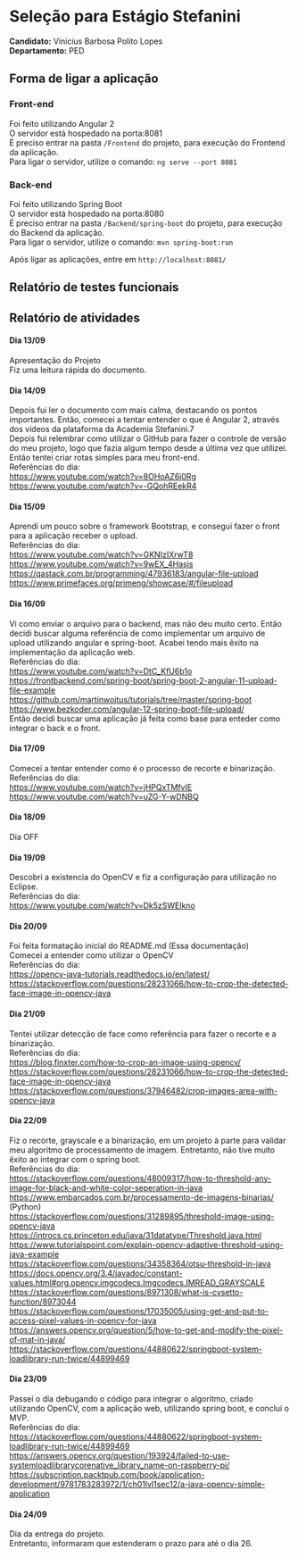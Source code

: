 # Seleção para Estágio Stefanini

**Candidato:** Vinicius Barbosa Polito Lopes <br /> 
**Departamento:** PED <br /> 

## Forma de ligar a aplicação

### Front-end 
Foi feito utilizando Angular 2 <br /> 
O servidor está hospedado na porta:8081 <br /> 
É preciso entrar na pasta ```/Frontend``` do projeto, para execução do Frontend da aplicação. <br /> 
Para ligar o servidor, utilize o comando: ```ng serve --port 8081``` <br /> 

### Back-end
Foi feito utilizando Spring Boot <br /> 
O servidor está hospedado na porta:8080 <br /> 
É preciso entrar na pasta ```/Backend/spring-boot``` do projeto, para execução do Backend da aplicação. <br /> 
Para ligar o servidor, utilize o comando: ```mvn spring-boot:run``` <br /> 

Após ligar as aplicações, entre em ```http://localhost:8081/``` <br /> 

## Relatório de testes funcionais

## Relatório de atividades
#### Dia 13/09
Apresentação do Projeto 
<br />
Fiz uma leitura rápida do documento.
<br /> 

#### Dia 14/09
Depois fui ler o documento com mais calma, destacando os pontos importantes. Então, comecei a tentar entender o que é Angular 2, através dos vídeos da plataforma da Academia Stefanini.7<br /> 
Depois fui relembrar como utilizar o GitHub para fazer o controle de versão do meu projeto, logo que fazia algum tempo desde a última vez que utilizei.<br /> 
Então tentei criar rotas simples para meu front-end. <br /> 
Referências do dia: <br /> 
https://www.youtube.com/watch?v=8OHoAZ6j0Rg <br /> 
https://www.youtube.com/watch?v=-GQohREekR4 <br /> 

#### Dia 15/09 
Aprendi um pouco sobre o framework Bootstrap, e consegui fazer o front para a aplicação receber o upload. <br /> 
Referências do dia: <br />
https://www.youtube.com/watch?v=GKNIzIXrwT8 <br /> 
https://www.youtube.com/watch?v=9wEX_4Hasjs <br /> 
https://qastack.com.br/programming/47936183/angular-file-upload <br /> 
https://www.primefaces.org/primeng/showcase/#/fileupload <br /> 

#### Dia 16/09 
Vi como enviar o arquivo para o backend, mas não deu muito certo. Então decidi buscar alguma referência de como implementar um arquivo de upload utilizando angular e spring-boot. Acabei tendo mais êxito na implementação da aplicação web. <br /> 
Referências do dia: <br />
https://www.youtube.com/watch?v=DtC_KfU6b1o <br /> 
https://frontbackend.com/spring-boot/spring-boot-2-angular-11-upload-file-example <br /> 
https://github.com/martinwojtus/tutorials/tree/master/spring-boot <br /> 
https://www.bezkoder.com/angular-12-spring-boot-file-upload/ <br /> 
Então decidi buscar uma aplicação já feita como base para enteder como integrar o back e o front. <br /> 

#### Dia 17/09
Comecei a tentar entender como é o processo de recorte e binarização. <br /> 
Referências do dia: <br />
https://www.youtube.com/watch?v=jHPQxTMfvIE <br /> 
https://www.youtube.com/watch?v=uZG-Y-wDNBQ <br /> 
#### Dia 18/09 
Dia OFF <br /> 
#### Dia 19/09
Descobri a existencia do OpenCV e fiz a configuração para utilização no Eclipse. <br /> 
Referências do dia: <br />
https://www.youtube.com/watch?v=Dk5zSWElkno <br /> 
#### Dia 20/09 
Foi feita formatação inicial do README.md (Essa documentação) <br /> 
Comecei a entender como utilizar o OpenCV <br /> 
Referências do dia: <br />
https://opencv-java-tutorials.readthedocs.io/en/latest/ <br /> 
https://stackoverflow.com/questions/28231066/how-to-crop-the-detected-face-image-in-opencv-java
#### Dia 21/09 
Tentei utilizar detecção de face como referência para fazer o recorte e a binarização. <br />
Referências do dia: <br />
https://blog.finxter.com/how-to-crop-an-image-using-opencv/
https://stackoverflow.com/questions/28231066/how-to-crop-the-detected-face-image-in-opencv-java
https://stackoverflow.com/questions/37946482/crop-images-area-with-opencv-java
#### Dia 22/09 
Fiz o recorte, grayscale e a binarização, em um projeto à parte para validar meu algoritmo de processamento de imagem. Entretanto, não tive muito êxito ao integrar com o spring boot.<br />
Referências do dia: <br />
https://stackoverflow.com/questions/48009317/how-to-threshold-any-image-for-black-and-white-color-seperation-in-java <br />
https://www.embarcados.com.br/processamento-de-imagens-binarias/ (Python) <br />
https://stackoverflow.com/questions/31289895/threshold-image-using-opencv-java <br />
https://introcs.cs.princeton.edu/java/31datatype/Threshold.java.html <br />
https://www.tutorialspoint.com/explain-opencv-adaptive-threshold-using-java-example <br />
https://stackoverflow.com/questions/34358364/otsu-threshold-in-java <br />
https://docs.opencv.org/3.4/javadoc/constant-values.html#org.opencv.imgcodecs.Imgcodecs.IMREAD_GRAYSCALE <br />
https://stackoverflow.com/questions/8971308/what-is-cvsetto-function/8973044 <br />
https://stackoverflow.com/questions/17035005/using-get-and-put-to-access-pixel-values-in-opencv-for-java <br />
https://answers.opencv.org/question/5/how-to-get-and-modify-the-pixel-of-mat-in-java/ <br />
https://stackoverflow.com/questions/44880622/springboot-system-loadlibrary-run-twice/44899469 <br />
#### Dia 23/09
Passei o dia debugando o código para integrar o algoritmo, criado utilizando OpenCV, com a aplicação web, utilizando spring boot, e conclui o MVP. <br />
Referências do dia: <br />
https://stackoverflow.com/questions/44880622/springboot-system-loadlibrary-run-twice/44899469
https://answers.opencv.org/question/193924/failed-to-use-systemloadlibrarycorenative_library_name-on-raspberry-pi/
https://subscription.packtpub.com/book/application-development/9781783283972/1/ch01lvl1sec12/a-java-opencv-simple-application
#### Dia 24/09
Dia da entrega do projeto. <br />
Entretanto, informaram que estenderam o prazo para até o dia 26.